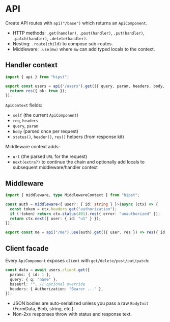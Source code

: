 # API

Create API routes with `api("/base")` which returns an `ApiComponent`.

- HTTP methods: `.get(handler)`, `.post(handler)`, `.put(handler)`, `.patch(handler)`, `.delete(handler)`.
- Nesting: `.route(child)` to compose sub-routes.
- Middleware: `.use(mw)` where `mw` can add typed locals to the context.

## Handler context

```ts
import { api } from "hipst";

export const users = api("/users").get(({ query, param, headers, body, status, header, res }) => {
  return res({ ok: true });
});
```

`ApiContext` fields:
- `self` (the current `ApiComponent`)
- `req`, `headers`
- `query`, `param`
- `body` (parsed once per request)
- `status()`, `header()`, `res()` helpers (from response kit)

Middleware context adds:
- `url` (the parsed `URL` for the request)
- `next(extra?)` to continue the chain and optionally add locals to subsequent middleware/handler context

## Middleware

```ts
import { middleware, type MiddlewareContext } from "hipst";

const auth = middleware<{ user?: { id: string } }>(async (ctx) => {
  const token = ctx.headers.get("authorization");
  if (!token) return ctx.status(401).res({ error: "unauthorized" });
  return ctx.next({ user: { id: "u1" } });
});

export const me = api("/me").use(auth).get(({ user, res }) => res({ id: user!.id }));
```

## Client facade

Every `ApiComponent` exposes `client` with `get/delete/post/put/patch`:

```ts
const data = await users.client.get({
  params: { id: 1 },
  query: { q: "name" },
  baseUrl: "", // optional override
  headers: { Authorization: "Bearer ..." },
});
```

- JSON bodies are auto-serialized unless you pass a raw `BodyInit` (FormData, Blob, string, etc.).
- Non-2xx responses throw with status and response text.
